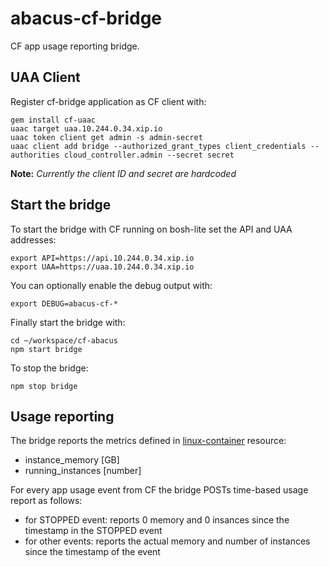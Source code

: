 abacus-cf-bridge
===

CF app usage reporting bridge.


## UAA Client

Register cf-bridge application as CF client with:

```
gem install cf-uaac
uaac target uaa.10.244.0.34.xip.io
uaac token client get admin -s admin-secret
uaac client add bridge --authorized_grant_types client_credentials --authorities cloud_controller.admin --secret secret
```

**Note:** *Currently the client ID and secret are hardcoded*

## Start the bridge

To start the bridge with CF running on bosh-lite set the API and UAA addresses:

```
export API=https://api.10.244.0.34.xip.io
export UAA=https://uaa.10.244.0.34.xip.io
```

You can optionally enable the debug output with:

```
export DEBUG=abacus-cf-*
```

Finally start the bridge with:

```
cd ~/workspace/cf-abacus
npm start bridge
```

To stop the bridge:

```
npm stop bridge
```

## Usage reporting

The bridge reports the metrics defined in [linux-container](https://github.com/cloudfoundry-incubator/cf-abacus/blob/master/lib/stubs/provisioning/src/resources/linux-container.js) resource:
- instance_memory [GB]
- running_instances [number]
 
For every app usage event from CF the bridge POSTs time-based usage report as follows:
- for STOPPED event: reports 0 memory and 0 insances since the timestamp in the STOPPED event
- for other events: reports the actual memory and number of instances since the timestamp of the event
